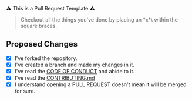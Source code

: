 :warning: This is a Pull Request Template :warning:

> Checkout all the things you've done by placing an \*x*\ within the square braces.

## Proposed Changes
- [x] I've forked the repository.
- [x] I've created a branch and made my changes in it. 
- [x] I've read the [CODE OF CONDUCT](https://github.com/my-first-pr/hacktoberfest-2018/blob/master/CODE_OF_CONDUCT.md) and abide to it.
- [x] I've read the [CONTRIBUTING.md](https://github.com/my-first-pr/hacktoberfest-2018/blob/master/CONTRIBUTING.md)
- [x] I understand opening a PULL REQUEST doesn't mean it will be merged for sure.

